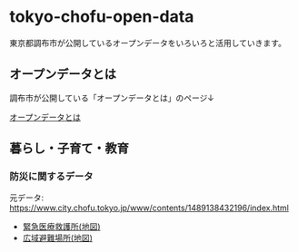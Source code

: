 # tokyo-chofu-open-data
東京都調布市が公開しているオープンデータをいろいろと活用していきます。

## オープンデータとは

調布市が公開している「オープンデータとは」のページ↓

[オープンデータとは](https://www.city.chofu.tokyo.jp/www/contents/1412581108431/index.html)

## 暮らし・子育て・教育

### 防災に関するデータ

元データ: https://www.city.chofu.tokyo.jp/www/contents/1489138432196/index.html

- [緊急医療救護所(地図)](https://codeforchofu.github.io/tokyo-chofu-open-data/bousai/kinkyu-iryou-kyuugosho-map.html)
- [広域避難場所(地図)](https://codeforchofu.github.io/tokyo-chofu-open-data/bousai/kouiki-hinanbasho-map.html)
